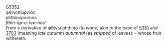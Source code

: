 G5352  
φθινοπωρινός  
phthinopōrinos  
*fthin-op-o-ree-nos‘*  
From a derivative of φθίνω phthinō (to *wane;* akin to the base of
[5351](g5351) and [3703](g3703) (meaning *late* *autumn*) *autumnal* (as
*stripped* of leaves): - whose fruit withereth.  
